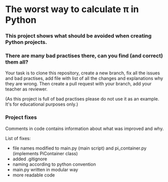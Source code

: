 # The worst way to calculate π in Python

### This project shows what should be avoided when creating Python projects.

### There are many bad practises there, can you find (and correct) them all?

Your task is to clone this repository, create a new branch, fix all the issues and bad practises, add  file with list of all the changes and explanations why they are wrong. Then create a pull request with your branch, add your teacher as reviewer.

(As this project is full of bad practises please do not use it as an example. It's for educational purposes only.)


### Project fixes

Comments in code contains information about what was improved and why. 

List of fixes:
- file names modified to main.py (main script) and pi_container.py (implements PiContainer class)
- added .gitignore
- naming according to python convention
- main.py written in modular way
- more readable code
